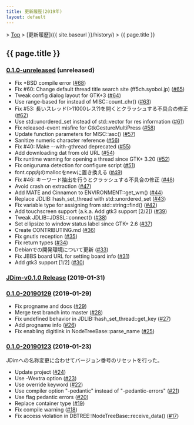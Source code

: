 ```yaml
---
title: 更新履歴(2019年)
layout: default
---
```


&gt; [Top](../) &gt; [更新履歴]({{ site.baseurl }}/history/) &gt; {{ page.title }}

## {{ page.title }}


<a name="0.1.0-unreleased"></a>
### [0.1.0-unreleased](https://github.com/JDimproved/JDim/compare/JDim-v0.1.0...master) (unreleased)
- Fix \*BSD compile error
  ([#68](https://github.com/JDimproved/JDim/pull/68))
- Fix #60: Change default thread title search site (ff5ch.syoboi.jp)
  ([#65](https://github.com/JDimproved/JDim/pull/65))
- Tweak config dialog layout for GTK+3
  ([#64](https://github.com/JDimproved/JDim/pull/64))
- Use range-based for instead of MISC::count_chr()
  ([#63](https://github.com/JDimproved/JDim/pull/63))
- Fix #53: 長いスレッド(>11000レス?)を開くとクラッシュする不具合の修正
  ([#62](https://github.com/JDimproved/JDim/pull/62))
- Use std::unordered_set instead of std::vector for res information
  ([#61](https://github.com/JDimproved/JDim/pull/61))
- Fix released-event misfire for GtkGestureMultiPress
  ([#58](https://github.com/JDimproved/JDim/pull/58))
- Update function parameters for MISC::asc()
  ([#57](https://github.com/JDimproved/JDim/pull/57))
- Sanitize numeric character reference
  ([#56](https://github.com/JDimproved/JDim/pull/56))
- Fix #40: Make --with-gthread deprecated
  ([#55](https://github.com/JDimproved/JDim/pull/55))
- Add downloading dat from old URL
  ([#54](https://github.com/JDimproved/JDim/pull/54))
- Fix runtime warning for opening a thread since GTK+ 3.20
  ([#52](https://github.com/JDimproved/JDim/pull/52))
- Fix oniguruma detection for configure script
  ([#51](https://github.com/JDimproved/JDim/pull/51))
- font.cpp内のmallocをnewに置き換える
  ([#49](https://github.com/JDimproved/JDim/pull/49))
- Fix #46: キーワード抽出を行うとクラッシュする不具合の修正
  ([#48](https://github.com/JDimproved/JDim/pull/48))
- Avoid crash on extraction
  ([#47](https://github.com/JDimproved/JDim/pull/47))
- Add MATE and Cinnamon to ENVIRONMENT::get_wm()
  ([#44](https://github.com/JDimproved/JDim/pull/44))
- Replace JDLIB::hash_set_thread with std::unordered_set
  ([#43](https://github.com/JDimproved/JDim/pull/43))
- Fix variable type for assigning from std::string::find()
  ([#42](https://github.com/JDimproved/JDim/pull/42))
- Add touchscreen support (a.k.a. Add gtk3 support [2/2])
  ([#39](https://github.com/JDimproved/JDim/pull/39))
- Tweak JDLIB::JDSSL::connect()
  ([#38](https://github.com/JDimproved/JDim/pull/38))
- Set ellipsize to window status label since GTK+ 2.6
  ([#37](https://github.com/JDimproved/JDim/pull/37))
- Create CONTRIBUTING.md
  ([#36](https://github.com/JDimproved/JDim/pull/36))
- Fix gnutls reception
  ([#35](https://github.com/JDimproved/JDim/pull/35))
- Fix return types
  ([#34](https://github.com/JDimproved/JDim/pull/34))
- Debianでの開発環境について更新
  ([#33](https://github.com/JDimproved/JDim/pull/33))
- Fix JBBS board URL for setting board info
  ([#31](https://github.com/JDimproved/JDim/pull/31))
- Add gtk3 support [1/2]
  ([#30](https://github.com/JDimproved/JDim/pull/30))


<a name="JDim-v0.1.0"></a>
### [**JDim-v0.1.0** Release](https://github.com/JDimproved/JDim/releases/tag/JDim-v0.1.0) (2019-01-31)

<a name="0.1.0-20190129"></a>
### [0.1.0-20190129](https://github.com/JDimproved/JDim/compare/f6390b7f97...JDim-v0.1.0) (2019-01-29)
- Fix progname and docs
  ([#29](https://github.com/JDimproved/JDim/pull/29))
- Merge test branch into master
  ([#28](https://github.com/JDimproved/JDim/pull/28))
- Fix undefined behavior in JDLIB::hash_set_thread::get_key
  ([#27](https://github.com/JDimproved/JDim/pull/27))
- Add progname info
  ([#26](https://github.com/JDimproved/JDim/pull/26))
- Fix enabling digitlink in NodeTreeBase::parse_name
  ([#25](https://github.com/JDimproved/JDim/pull/25))


<a name="0.1.0-20190123"></a>
### [0.1.0-20190123](https://github.com/JDimproved/JDim/compare/bb608f24b1...f6390b7f97) (2019-01-23)

JDimへの名称変更に合わせてバージョン番号のリセットを行った。

- Update project
  ([#24](https://github.com/JDimproved/JDim/pull/24))
- Use -Wextra option
  ([#23](https://github.com/JDimproved/JDim/pull/23))
- Use override keyword
  ([#22](https://github.com/JDimproved/JDim/pull/22))
- Use compiler option "-pedantic" instead of "-pedantic-errors"
  ([#21](https://github.com/JDimproved/JDim/pull/21))
- Use flag pedantic errors
  ([#20](https://github.com/JDimproved/JDim/pull/20))
- Replace container type
  ([#19](https://github.com/JDimproved/JDim/pull/19))
- Fix compile warning
  ([#18](https://github.com/JDimproved/JDim/pull/18))
- Fix access violation in DBTREE::NodeTreeBase::receive_data()
  ([#17](https://github.com/JDimproved/JDim/pull/17))
